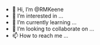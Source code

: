 - 👋 Hi, I’m @RMKeene
- 👀 I’m interested in ...
- 🌱 I’m currently learning ...
- 💞️ I’m looking to collaborate on ...
- 📫 How to reach me ...

<!---
RMKeene/RMKeene is a ✨ special ✨ repository because its `README.md` (this file) appears on your GitHub profile.
You can click the Preview link to take a look at your changes.
--->
